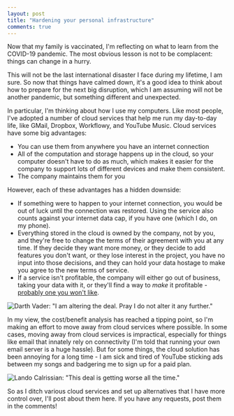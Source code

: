 ```yaml
---
layout: post
title: "Hardening your personal infrastructure"
comments: true
---
```


Now that my family is vaccinated, I'm reflecting on what to learn from the COVID-19 pandemic. The most obvious lesson is not to be complacent: things can change in a hurry.

This will not be the last international disaster I face during my lifetime, I am sure. So now that things have calmed down, it's a good idea to think about how to prepare for the next big disruption, which I am assuming will not be another pandemic, but something different and unexpected.

In particular, I'm thinking about how I use my computers. Like most people, I've adopted a number of cloud services that help me run my day-to-day life, like GMail, Dropbox, Workflowy, and YouTube Music. Cloud services have some big advantages:
- You can use them from anywhere you have an internet connection
- All of the computation and storage happens up in the cloud, so your computer doesn't have to do as much, which makes it easier for the company to support lots of different devices and make them consistent.
- The company maintains them for you

However, each of these advantages has a hidden downside:
- If something were to happen to your internet connection, you would be out of luck until the connection was restored. Using the service also counts against your internet data cap, if you have one (which I do, on my phone).
- Everything stored in the cloud is owned by the company, not by you, and they're free to change the terms of their agreement with you at any time. If they decide they want more money, or they decide to add features you don't want, or they lose interest in the project, you have no input into those decisions, and they can hold your data hostage to make you agree to the new terms of service.
- If a service isn't profitable, the company will either go out of business, taking your data with it, or they'll find a way to _make_ it profitable - [probably one you won't like](https://en.wikipedia.org/wiki/Surveillance_capitalism).

<img class="meme" src="{{ '/assets/2021-07-19/vader.png' | absolute_url }}" alt='Darth Vader: "I am altering the deal. Pray I do not alter it any further."' />

In my view, the cost/benefit analysis has reached a tipping point, so I'm making an effort to move away from cloud services where possible. In some cases, moving away from cloud services is impractical, especially for things like email that innately rely on connectivity (I'm told that running your own email server is a huge hassle). But for some things, the cloud solution has been annoying for a long time - I am sick and tired of YouTube sticking ads between my songs and badgering me to sign up for a paid plan.

<img class="meme" src="{{ '/assets/2021-07-19/lando.jpg' | absolute_url }}" alt='Lando Calrissian: "This deal is getting worse all the time."' />

So as I ditch various cloud services and set up alternatives that I have more control over, I'll post about them here. If you have any requests, post them in the comments!
